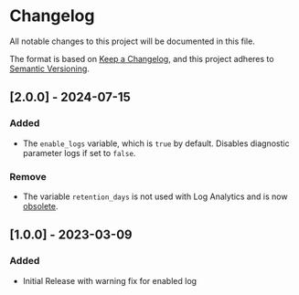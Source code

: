 # Changelog

All notable changes to this project will be documented in this file.

The format is based on [Keep a Changelog](https://keepachangelog.com/en/1.0.0/),
and this project adheres to [Semantic Versioning](https://semver.org/spec/v2.0.0.html).

## [2.0.0] - 2024-07-15

### Added
- The `enable_logs` variable, which is `true` by default. Disables diagnostic parameter logs if set to `false`.

### Remove

- The variable `retention_days` is not used with Log Analytics and is now [obsolete](https://learn.microsoft.com/en-us/azure/azure-monitor/essentials/migrate-to-azure-storage-lifecycle-policy?tabs=portal).


## [1.0.0] - 2023-03-09

### Added

- Initial Release with warning fix for enabled log
